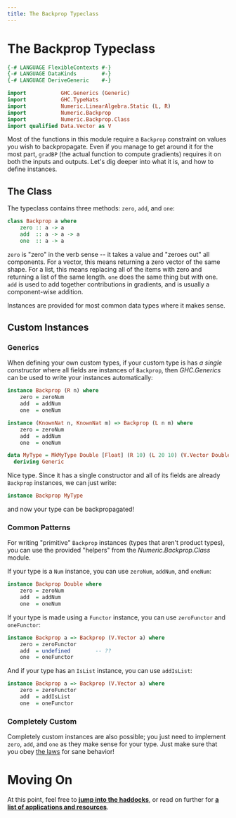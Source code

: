 ```yaml
---
title: The Backprop Typeclass
---
```


The Backprop Typeclass
======================

```haskell top hide
{-# LANGUAGE FlexibleContexts #-}
{-# LANGUAGE DataKinds        #-}
{-# LANGUAGE DeriveGeneric    #-}

import           GHC.Generics (Generic)
import           GHC.TypeNats
import           Numeric.LinearAlgebra.Static (L, R)
import           Numeric.Backprop
import           Numeric.Backprop.Class
import qualified Data.Vector as V
```

Most of the functions in this module require a `Backprop` constraint on values
you wish to backpropagate.  Even if you manage to get around it for the most
part, `gradBP` (the actual function to compute gradients) requires it on both
the inputs and outputs.  Let's dig deeper into what it is, and how to define
instances.

The Class
---------

The typeclass contains three methods: `zero`, `add`, and `one`:

```haskell
class Backprop a where
    zero :: a -> a
    add  :: a -> a -> a
    one  :: a -> a
```

`zero` is "zero" in the verb sense -- it takes a value and "zeroes out" all
components.  For a vector, this means returning a zero vector of the same
shape.  For a list, this means replacing all of the items with zero and
returning a list of the same length.  `one` does the same thing but with one.
`add` is used to add together contributions in gradients, and is usually a
component-wise addition.

Instances are provided for most common data types where it makes sense.

Custom Instances
----------------

### Generics

When defining your own custom types, if your custom type is has *a single
constructor* where all fields are instances of `Backprop`,  then *GHC.Generics*
can be used to write your instances automatically:

```haskell top hide
instance Backprop (R n) where
    zero = zeroNum
    add  = addNum
    one  = oneNum

instance (KnownNat n, KnownNat m) => Backprop (L n m) where
    zero = zeroNum
    add  = addNum
    one  = oneNum
```

```haskell top
data MyType = MkMyType Double [Float] (R 10) (L 20 10) (V.Vector Double)
  deriving Generic
```

Nice type.  Since it has a single constructor and all of its fields are already
`Backprop` instances, we can just write:

```haskell top
instance Backprop MyType
```

and now your type can be backpropagated!

### Common Patterns

For writing "primitive" `Backprop` instances (types that aren't product types),
you can use the provided "helpers" from the *Numeric.Backprop.Class* module.

If your type is a `Num` instance, you can use `zeroNum`, `addNum`, and
`oneNum`:

```haskell
instance Backprop Double where
    zero = zeroNum
    add  = addNum
    one  = oneNum
```

If your type is made using a `Functor` instance, you can use `zeroFunctor` and
`oneFunctor`:

```haskell
instance Backprop a => Backprop (V.Vector a) where
    zero = zeroFunctor
    add  = undefined        -- ??
    one  = oneFunctor
```

And if your type has an `IsList` instance, you can use `addIsList`:

```haskell
instance Backprop a => Backprop (V.Vector a) where
    zero = zeroFunctor
    add  = addIsList
    one  = oneFunctor
```

### Completely Custom

Completely custom instances are also possible; you just need to implement
`zero`, `add`, and `one` as they make sense for your type.  Just make sure that
you obey [the laws][laws] for sane behavior!

[laws]: http://hackage.haskell.org/package/backprop/docs/Numeric-Backprop-Class.html

Moving On
=========

At this point, feel free to **[jump into the haddocks][haddock]**, or read on
further for **[a list of applications and resources][applications]**.

[haddock]: https://hackage.haskell.org/package/backprop
[applications]: https://backprop.jle.im/05-applications.html
